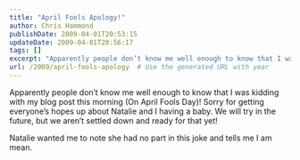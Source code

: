 ```yaml
---
title: "April Fools Apology!"
author: Chris Hammond
publishDate: 2009-04-01T20:53:15
updateDate: 2009-04-01T20:56:17
tags: []
excerpt: "Apparently people don’t know me well enough to know that I was kidding with my blog post this morning (On April Fools Day)! Sorry for getting everyone’s hopes up about Natalie and I having a baby. We will try in the future, but we aren’t settled down and ready for that yet!  Natalie wanted me to note she had no part in this joke and tells me I am mean."
url: /2009/april-fools-apology  # Use the generated URL with year
---
```

<p>Apparently people don’t know me well enough to know that I was kidding with my blog post this morning (On April Fools Day)! Sorry for getting everyone’s hopes up about Natalie and I having a baby. We will try in the future, but we aren’t settled down and ready for that yet!</p>  <p>Natalie wanted me to note she had no part in this joke and tells me I am mean.</p>
